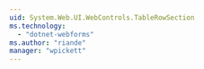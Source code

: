 ```yaml
---
uid: System.Web.UI.WebControls.TableRowSection
ms.technology: 
  - "dotnet-webforms"
ms.author: "riande"
manager: "wpickett"
---
```

